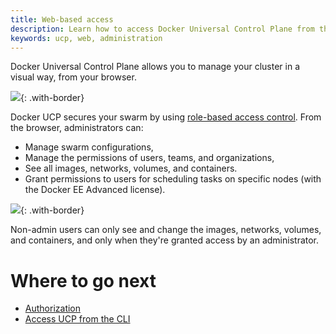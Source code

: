 ```yaml
---
title: Web-based access
description: Learn how to access Docker Universal Control Plane from the web browser.
keywords: ucp, web, administration
---
```

Docker Universal Control Plane allows you to manage your cluster in a visual way, from your browser.

![](../../../../../images/ucp.png){: .with-border}

Docker UCP secures your swarm by using [role-based access control](../../access-control/index.md). From the browser, administrators can:

* Manage swarm configurations,
* Manage the permissions of users, teams, and organizations,
* See all images, networks, volumes, and containers.
* Grant permissions to users for scheduling tasks on specific nodes (with the Docker EE Advanced license). 

![](../../images/web-based-access-2.png){: .with-border}

Non-admin users can only see and change the images, networks, volumes, and containers, and only when they're granted access by an administrator.

# Where to go next

* [Authorization](../../access-control/index.md)
* [Access UCP from the CLI](cli-based-access.md)